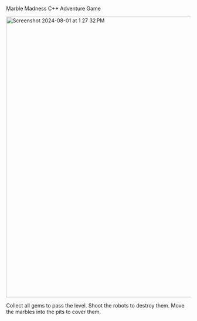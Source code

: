 Marble Madness C++ Adventure Game

<img width="765" alt="Screenshot 2024-08-01 at 1 27 32 PM" src="https://github.com/user-attachments/assets/dcefc0c3-fae6-49f3-aec8-3f22d5833be7">


Collect all gems to pass the level. Shoot the robots to destroy them. Move the marbles into the pits to cover them. 
